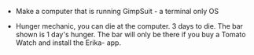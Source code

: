 - Make a computer that is running GimpSuit - a terminal only OS

- Hunger mechanic, you can die at the computer. 3 days to die. The bar shown is 1 day's hunger. The bar will only be there if you buy a Tomato Watch and install the Erika- app.
